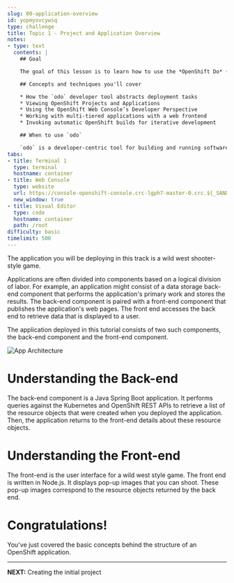 ```yaml
---
slug: 00-application-overview
id: yopmyovcywsq
type: challenge
title: Topic 1 - Project and Application Overview
notes:
- type: text
  contents: |
    ## Goal

    The goal of this lesson is to learn how to use the *OpenShift Do* (`odo`) command line tool to build and deploy applications on OpenShift.

    ## Concepts and techniques you'll cover

    * How the `odo` developer tool abstracts deployment tasks
    * Viewing OpenShift Projects and Applications
    * Using the OpenShift Web Console’s Developer Perspective
    * Working with multi-tiered applications with a web frontend
    * Invoking automatic OpenShift builds for iterative development

    ## When to use `odo`

    `odo` is a developer-centric tool for building and running software on OpenShift. `odo` streamlines common build and deployment tasks to let you focus on your application’s source code. You can use `odo` to reduce the cognitive load and rote steps that are typically involved when working on complex applications built using a mixed stack of component solutions.
tabs:
- title: Terminal 1
  type: terminal
  hostname: container
- title: Web Console
  type: website
  url: https://console-openshift-console.crc-lgph7-master-0.crc.${_SANDBOX_ID}.instruqt.io
  new_window: true
- title: Visual Editor
  type: code
  hostname: container
  path: /root
difficulty: basic
timelimit: 500
---
```

The application you will be deploying in this track is a wild west shooter-style game.

Applications are often divided into components based on a logical division of labor. For example, an application might consist of a data storage back-end component that performs the application's primary work and stores the results. The back-end component is paired with a front-end component that publishes the application's web pages. The front end accesses the back end to retrieve data that is displayed to a user.

The application deployed in this tutorial consists of two such components, the back-end component and the front-end component.

![App Architecture](..\assets\app-arch.png)

# Understanding the Back-end

The back-end component is a Java Spring Boot application. It performs queries against the Kubernetes and OpenShift REST APIs to retrieve a list of the resource objects that were created when you deployed the application. Then, the application returns to the front-end details about these resource objects.

# Understanding the Front-end

The front-end is the user interface for a wild west style game. The front end is written in Node.js. It displays pop-up images that you can shoot. These pop-up images correspond to the resource objects returned by the back end.

# Congratulations!

You've just covered the basic concepts behind the structure of an OpenShift application.

----

**NEXT:** Creating the initial project